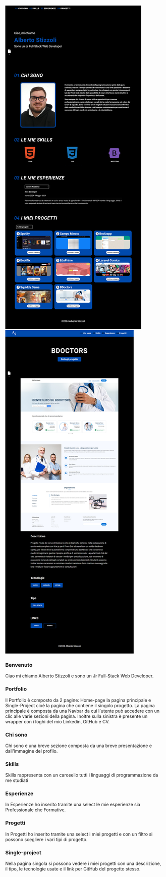 ![immagine](src/assets/images/screen-home.png)
![immagine](src/assets/images/singlepage.png)

### Benvenuto

Ciao mi chiamo Alberto Stizzoli e sono un Jr Full-Stack Web Developer.

### Portfolio

Il Portfolio è composto da 2 pagine: Home-page la pagina principale e Single-Project cioè la pagina che contiene il singolo progetto. La pagina principale è composta da una Navbar da cui l'utente può accedere con un clic alle varie sezioni della pagina. Inoltre sulla sinistra è presente un wrapper con i loghi del mio Linkedin, GitHub e CV.

### Chi sono

Chi sono è una breve sezione composta da una breve presentazione e dall'immagine del profilo.

### Skills

Skills rappresenta con un carosello tutti i linguaggi di programmazione da me studiati

### Esperienze

In Esperienze ho inserito tramite una select le mie esperienze sia Professionale che Formative.

### Progetti

In Progetti ho inserito tramite una select i miei progetti e con un filtro si possono scegliere i vari tipi di progetto.

### Single-project

Nella pagina singola si possono vedere i miei progetti con una descrizione, il tipo, le tecnologie usate e il link per GitHub del progetto stesso.




